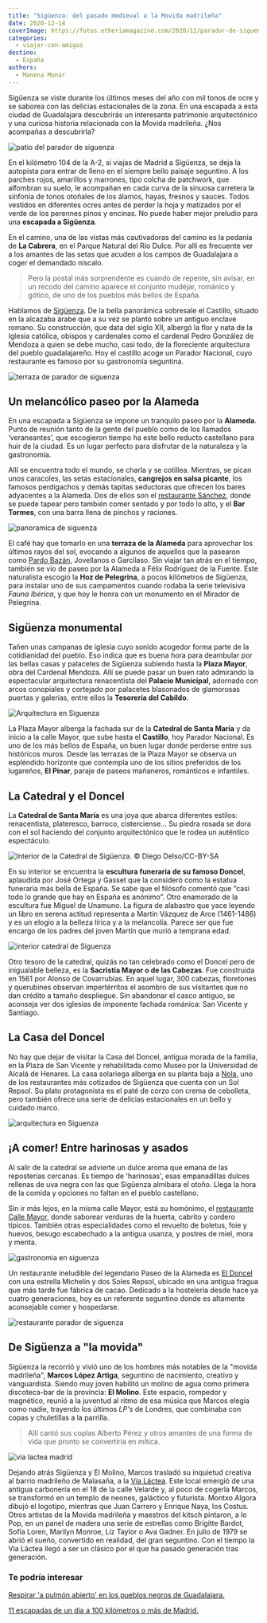 ```yaml
---
title: "Sigüenza: del pasado medieval a la Movida madrileña"
date: 2020-12-14
coverImage: https://fotos.etheriamagazine.com/2020/12/parador-de-siguenza.jpg
categories: 
  - viajar-con-amigas
destino: 
  - España
authors: 
  - Manena Munar
---
```


Sigüenza se viste durante los últimos meses del año con mil tonos de ocre y se saborea con las delicias estacionales de la zona. En una escapada a esta ciudad de Guadalajara descubrirás un interesante patrimonio arquitectónico y una curiosa historia relacionada con la Movida madrileña. ¿Nos acompañas a descubrirla?

![patio del parador de siguenza](https://fotos.etheriamagazine.com/2020/12/parador-de-siguenza.jpg "Patio del © Parador de Sigüenza.")

En el kilómetro 104 de la A-2, si viajas de Madrid a Sigüenza, se deja la autopista para 
entrar de lleno en el siempre bello paisaje seguntino. A los parches rojos, amarillos y 
marrones, tipo colcha de patchwork, que alfombran su suelo, le acompañan en cada curva 
de la sinuosa carretera la sinfonía de tonos otoñales de los álamos, hayas, fresnos y 
sauces. Todos vestidos en diferentes ocres antes de perder la hoja y matizados por el 
verde de los perennes pinos y encinas. No puede haber mejor preludio para una **escapada 
a Sigüenza**. 

En el camino, una de las vistas más cautivadoras del camino es la pedanía de **La 
Cabrera**, en el Parque Natural del Río Dulce. Por allí es frecuente ver a los amantes 
de las setas que acuden a los campos de Guadalajara a coger el demandado níscalo. 

> Pero la postal más sorprendente es cuando de repente, sin avisar, en un recodo del 
> camino aparece el conjunto mudéjar, románico y gótico, de uno de los pueblos más bellos 
> de España. 

Hablamos de [Sigüenza](https://www.siguenza.es/.). De la bella panorámica sobresale el 
Castillo, situado en la alcazaba árabe que a su vez se plantó sobre un antiguo enclave 
romano. Su construcción, que data del siglo XII, albergó la flor y nata de la Iglesia 
católica, obispos y cardenales como el cardenal Pedro González de Mendoza a quien se 
debe mucho, casi todo, de la floreciente arquitectura del pueblo guadalajareño. Hoy el 
castillo acoge un Parador Nacional, cuyo restaurante es famoso por su gastronomía 
seguntina. 

![terraza de parador de siguenza](https://fotos.etheriamagazine.com/2020/12/habitacion-parador-de-siguenza-1.jpg "Terraza de una habitación del © Parador de Sigüenza.")

## Un melancólico paseo por la Alameda

En una escapada a Sigüenza se impone un tranquilo paseo por la **Alameda**. Punto de 
reunión tanto de la gente del pueblo como de los llamados ‘veraneantes’, que escogieron 
tiempo ha este bello reducto castellano para huir de la ciudad. Es un lugar perfecto 
para disfrutar de la naturaleza y la gastronomía. 

Allí se encuentra todo el mundo, se charla y se cotillea. Mientras, se pican unos 
caracoles, las setas estacionales, **cangrejos en salsa picante**, los famosos 
perdigachos y demás tapitas seductoras que ofrecen los bares adyacentes a la Alameda. 
Dos de ellos son el [restaurante Sánchez](http://restaurante-sanchez.com/wordpress/), 
donde se puede tapear pero también comer sentado y por todo lo alto, y el **Bar 
Tormes**, con una barra llena de pinchos y raciones. 

![panoramica de siguenza](https://fotos.etheriamagazine.com/2020/12/Siguenza-panoramica.jpg "Panorámica de Sigüenza. © Malaya at Panoramio")

El café hay que tomarlo en una **terraza de la Alameda** para aprovechar los últimos 
rayos del sol, evocando a algunos de aquellos que la pasearon como [Pardo 
Bazán](https://etheriamagazine.com/2020/06/15/viaje-por-la-espana-de-las-grandes-escritoras-del-siglo-xx/), 
Jovellanos o Garcilaso. Sin viajar tan atrás en el tiempo, también se vio de paseo por 
la Alameda a Félix Rodríguez de la Fuente. Este naturalista escogió la **Hoz de 
Pelegrina**, a pocos kilómetros de Sigüenza, para instalar uno de sus campamentos cuando 
rodaba la serie televisiva _Fauna Ibérica_, y que hoy le honra con un monumento en el 
Mirador de Pelegrina. 

## Sigüenza monumental

Tañen unas campanas de iglesia cuyo sonido acogedor forma parte de la cotidianidad del 
pueblo. Eso indica que es buena hora para deambular por las bellas casas y palacetes de 
Sigüenza subiendo hasta la **Plaza Mayor**, obra del Cardenal Mendoza. Allí se puede 
pasar un buen rato admirando la espectacular arquitectura renacentista del **Palacio 
Municipal**, adornado con arcos conopiales y cortejado por palacetes blasonados de 
glamorosas puertas y galerías, entre ellos la **Tesorería del Cabildo**. 

![Arquitectura en Siguenza](https://fotos.etheriamagazine.com/2020/12/siguenza-catedral.jpg "Una de las fachadas de la Catedral de Santa María.")

La Plaza Mayor alberga la fachada sur de la **Catedral de Santa María** y da inicio a la 
calle Mayor, que sube hasta el **Castillo**, hoy Parador Nacional. Es uno de los más 
bellos de España, un buen lugar donde perderse entre sus históricos muros. Desde las 
terrazas de la Plaza Mayor se observa un espléndido horizonte que contempla uno de los 
sitios preferidos de los lugareños, **El Pinar**, paraje de paseos mañaneros, románticos 
e infantiles. 

## La Catedral y el Doncel

La **Catedral de Santa María** es una joya que abarca diferentes estilos: renacentista, 
plateresco, barroco, cisterciense… Su piedra rosada se dora con el sol haciendo del 
conjunto arquitectónico que le rodea un auténtico espectáculo. 

![](https://fotos.etheriamagazine.com/2020/12/Siguenza-catedral-techo.jpg "Interior de la Catedral de Sigüenza. © Diego Delso/CC-BY-SA")

En su interior se encuentra la **escultura funeraria de su famoso Doncel**, aplaudida 
por José Ortega y Gasset que la consideró como la estatua funeraria más bella de España. 
Se sabe que el filósofo comentó que “casi todo lo grande que hay en España es anónimo”. 
Otro enamorado de la escultura fue Miguel de Unamuno. La figura de alabastro que yace 
leyendo un libro en serena actitud representa a Martín Vázquez de Arce (1461-1486) y es 
un elogio a la belleza lírica y a la melancolía. Parece ser que fue encargo de los 
padres del joven Martín que murió a temprana edad. 

![interior catedral de Siguenza](https://fotos.etheriamagazine.com/2020/12/Siguenza-doncel.jpg "Escultura de El Doncel, en la Catedral de Sigüenza.")

Otro tesoro de la catedral, quizás no tan celebrado como el Doncel pero de inigualable 
belleza, es la **Sacristía Mayor o de las Cabezas**. Fue construida en 1561 por Alonso 
de Covarrubias. En aquel lugar, 300 cabezas, floretones y querubines observan 
impertérritos el asombro de sus visitantes que no dan crédito a tamaño despliegue. Sin 
abandonar el casco antiguo, se aconseja ver dos iglesias de imponente fachada románica: 
San Vicente y Santiago. 

## La Casa del Doncel

No hay que dejar de visitar la Casa del Doncel, antigua morada de la familia, en la 
Plaza de San Vicente y rehabilitada como Museo por la Universidad de Alcalá de Henares. 
La casa solariega alberga en su planta baja a [Nola](https://www.nolarestaurante.com/), 
uno de los restaurantes más cotizados de Sigüenza que cuenta con un Sol Repsol. Su plato 
protagonista es el paté de corzo con crema de cebolleta, pero también ofrece una serie 
de delicias estacionales en un bello y cuidado marco. 

![arquitectura en Siguenza](https://fotos.etheriamagazine.com/2020/12/Siguenza-Casa-Doncel.jpg "Casa de El Doncel. © Antonio López Negredo/Ayuntamiento de Sigüenza")

## ¡A comer! Entre harinosas y asados

Al salir de la catedral se advierte un dulce aroma que emana de las reposterías 
cercanas. Es tiempo de 'harinosas', esas empanadillas dulces rellenas de uva negra con 
las que Sigüenza almibara el otoño. Llega la hora de la comida y opciones no faltan en 
el pueblo castellano. 

Sin ir más lejos, en la misma calle Mayor, está su homónimo, el [restaurante Calle 
Mayor](http://restaurantelacasa.com/wp), donde saborear verduras de la huerta, cabrito y 
cordero típicos. También otras especialidades como el revuelto de boletus, foie y 
huevos, besugo escabechado a la antigua usanza, y postres de miel, mora y menta. 

![gastronomia en siguenza](https://fotos.etheriamagazine.com/2020/12/Siguenza-restaurante-Patata-trufada.jpg "Patata trufada del restaurante © El Doncel")

Un restaurante ineludible del legendario Paseo de la Alameda es [El 
Doncel](http://eldoncel.com/) con una estrella Michelin y dos Soles Repsol, ubicado en 
una antigua fragua que más tarde fue fábrica de cacao. Dedicado a la hostelería desde 
hace ya cuatro generaciones, hoy es un referente seguntino donde es altamente 
aconsejable comer y hospedarse. 

![restaurante parador de siguenza](https://fotos.etheriamagazine.com/2020/12/restaurante-parador-siguenza-1.jpg "Asado en el restaurante del © Parador de Sigüenza.")

## De Sigüenza a "la movida"

Sigüenza la recorrió y vivió uno de los hombres más notables de la "movida madrileña", 
**Marcos López Artiga**, seguntino de nacimiento, creativo y vanguardista. Siendo muy 
joven habilitó un molino de agua como primera discoteca-bar de la provincia: **El 
Molino**. Este espacio, rompedor y magnético, reunió a la juventud al ritmo de esa 
música que Marcos elegía como nadie, trayendo los últimos _LP's_ de Londres, que 
combinaba con copas y chuletillas a la parrilla. 

> Allí cantó sus coplas Alberto Pérez y otros amantes de una forma de vida que pronto se 
> convertiría en mítica. 

![via lactea madrid](https://fotos.etheriamagazine.com/2020/12/bar-via-Lactea.jpg "Interior del bar Vía Láctea, en Madrid. © URJCMultimedia3")

Dejando atrás Sigüenza y El Molino, Marcos trasladó su inquietud creativa al barrio 
madrileño de Malasaña, a la [Vía Láctea](https://m.facebook.com/lavialacteabar/). Este 
local emergió de una antigua carbonería en el 18 de la calle Velarde y, al poco de 
cogerla Marcos, se transformó en un templo de neones, galáctico y futurista. Montxo 
Algora dibujó el logotipo, mientras que Juan Carrero y Enrique Naya, los Costus. Otros 
artistas de la Movida madrileña y maestros del kitsch pintaron, a lo Pop, en un panel de 
madera una serie de estrellas como Brigitte Bardot, Sofía Loren, Marilyn Monroe, Liz 
Taylor o Ava Gadner. En julio de 1979 se abrió el sueño, convertido en realidad, del 
gran seguntino. Con el tiempo la Vía Láctea llegó a ser un clásico por el que ha pasado 
generación tras generación. 

### Te podría interesar

[Respirar 'a pulmón abierto' en los pueblos negros de 
Guadalajara.](https://etheriamagazine.com/2019/05/06/viaje-en-coche-pueblos-negros-guadalajara/) 

[11 escapadas de un día a 100 kilómetros o más de 
Madrid.](https://etheriamagazine.com/2020/06/02/11-escapadas-cercanas-a-dos-horas-de-madrid/)
